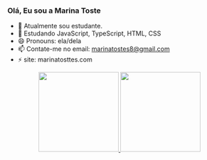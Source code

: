 ### Olá, Eu sou a Marina Toste
- 🔭 Atualmente sou estudante.
- 🌱 Estudando JavaScript, TypeScript, HTML, CSS 
- 😄 Pronouns: ela/dela
- 📫 Contate-me no email: marinatostes8@gmail.com
- ⚡ site: marinatosttes.com

<div align="center">
  <a href="https://github.com/MarinaTostes">
  <img height="180em" src="https://github-readme-stats.vercel.app/api?username=MarinaTostes&show_icons=true&theme=dracula&include_all_commits=true&count_private=true"/>
  <img height="180em" src="https://github-readme-stats.vercel.app/api/top-langs/?username=MarinaTostes&layout=compact&langs_count=7&theme=dracula"/>
</div>
